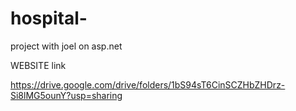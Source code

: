 # hospital-
project with joel on asp.net



WEBSITE link

https://drive.google.com/drive/folders/1bS94sT6CinSCZHbZHDrz-Si8lMG5ounY?usp=sharing
